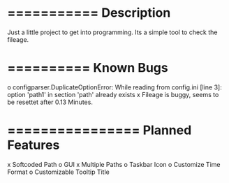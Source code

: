 ===========
Description
===========

Just a little project to get into programming.
Its a simple tool to check the fileage.


==========
Known Bugs
==========

o configparser.DuplicateOptionError: While reading from config.ini [line  3]: option 'path1' in section 'path' already exists
x Fileage is buggy, seems to be resettet after 0.13 Minutes.


================
Planned Features
================

x Softcoded Path
o GUI
x Multiple Paths
o Taskbar Icon
o Customize Time Format
o Customizable Tooltip Title
